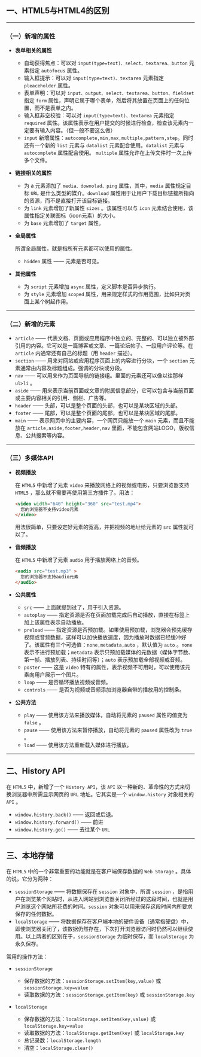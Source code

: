 ## 一、HTML5与HTML4的区别

---

### （一）新增的属性

- **表单相关的属性**
  - 自动获得焦点：可以对 `input(type=text)、select、textarea、button` 元素指定 `autofocus` 属性。
  - 输入框提示：可以对 `input(type=text)、textarea` 元素指定 `pleaceholder` 属性。
  -  表单声明：可以对 `input、output、select、textarea、button、fieldset` 指定 `form` 属性，声明它属于哪个表单，然后将其放置在页面上的任何位置，而不是表单之内。
  - 输入框非空校验：可以对 `input(type=text)、textarea` 元素指定 `required` 属性。该属性表示在用户提交的时候进行检查，检查该元素内一定要有输入内容。（但一般不要这么做）
  -  `input` 新增属性：`autocomplete,min,max,multiple,pattern,step`。同时还有一个新的 `list` 元素与 `datalist` 元素配合使用。`datalist` 元素与 `autocomplete` 属性配合使用。 `multiple` 属性允许在上传文件时一次上传多个文件。

- **链接相关的属性**
  - 为 a 元素添加了 `media、downolad、ping` 属性，其中，`media` 属性规定目标 `URL` 是什么类型的媒介。`download` 属性用于让用户下载目标链接所指向的资源，而不是直接打开该目标链接。
  - 为 `link` 元素增加了新属性 `sizes` 。该属性可以与 `icon` 元素结合使用，该属性指定关联图标（icon元素）的大小。
  - 为 `base` 元素增加了 `target` 属性。

- **全局属性**

  所谓全局属性，就是指所有元素都可以使用的属性。

  - `hidden` 属性 —— 元素是否可见。

- **其他属性**
  - 为 `script` 元素增加 `async` 属性，定义脚本是否异步执行。
  - 为 `style` 元素增加 `scoped` 属性，用来规定样式的作用范围，比如只对页面上某个树起作用。

---

### （二）新增的元素

- `article` —— 代表文档、页面或应用程序中独立的、完整的、可以独立被外部引用的内容。它可以是一篇博客或文章、一篇论坛帖子、一段用户评论等。在 `article` 内通常还有自己的标题（用 `header` 描述）。
- `section` —— 用来对网站或应用程序页面上的内容进行分块，一个 `section` 元素通常由内容及标题组成。强调的分块或分段。
- `nav` —— 可以用来作为页面导航的链接组。里面的元素还可以像以往那样 `ul>li` 。
- `aside` —— 用来表示当前页面或文章的附属信息部分，它可以包含与当前页面或主要内容相关的引用、侧栏、广告等。
- `header` —— 头部，可以是整个页面的头部，也可以是某块区域的头部。
- `footer` —— 尾部，可以是整个页面的尾部，也可以是某块区域的尾部。
- `main` —— 表示网页中的主要内容，一个网页只能放一个 `main` 元素，而且不能放在 `article,aside,footer,header,nav` 里面，不能包含网站LOGO，版权信息、公共搜索等内容。

---

### （三）多媒体API

- **视频播放**

  在 `HTML5` 中新增了元素 `video` 来播放网络上的视频或电影，只要浏览器支持 `HTML5` ，那么就不需要再使用第三方插件了。用法：

  ```html
  <video width="640" height="360" src="test.mp4">
  	您的浏览器不支持video元素
  </video>
  ```

  用法很简单，只要设定好元素的宽高，并把视频的地址给元素的 `src` 属性就可以了。

- **音频播放**

  在 `HTML5` 中新增了元素 `audio` 用于播放网络上的音频。

  ```html
  <audio src="test.mp3" >
  	您的浏览器不支持audio元素
  </audio>
  ```

- **公共属性**
  - `src` —— 上面就提到过了，用于引入资源。
  - `autoplay` —— 指定资源是否在页面加载完成后自动播放，直接在标签上加上该属性表示自动播放。
  - `preload` —— 指定资源是否预加载。如果使用预加载，浏览器会预先缓存视频或音频数据，这样可以加快播放速度，因为播放时数据已经缓冲好了。该属性有三个可选值：`none,metadata,auto` ，默认值为 `auto` 。`none` 表示不进行预加载；`metadata` 表示只预加载媒体的元数据（媒体字节数、第一帧、播放列表、持续时间等）；`auto` 表示预加载全部视频或音频。
  - `poster` —— 这是 `video` 特有的属性，表示视频不可用时，可以使用该元素向用户展示一个图片。
  - `loop` —— 是否循环播放视频或音频。
  - `controls` —— 是否为视频或音频添加浏览器自带的播放用的控制条。

- **公共方法**
  - `play` —— 使用该方法来播放媒体，自动将元素的 `paused` 属性的值变为 `false` 。
  - `pause` —— 使用该方法来暂停播放，自动将元素的 `paused` 属性改为 `true` 。
  - `load` —— 使用该方法重新载入媒体进行播放。

---

## 二、History API

在 `HTML5` 中，新增了一个 `History API`，该 `API` 以一种新的、革命性的方式来切换浏览器中所需显示网页的 `URL` 地址。它其实是一个 `window.history` 对象相关的 `API` 。

- `window.history.back()` —— 返回或后退。
- `window.history.forward()` —— 前进
- `window.history.go()` —— 去往某个 `URL`

---

## 三、本地存储

在 `HTML5` 中的一个非常重要的功能就是在客户端保存数据的 `Web Storage` 。具体的说，它分为两种：

- `sessionStorage` —— 将数据保存在 `session` 对象中，所谓 `session` ，是指用户在浏览某个网站时，从进入网站到浏览器关闭所经过的这段时间，也就是用户浏览这个网站所花费的时间。`session` 对象可以用来保存这段时间内所要求保存的任何数据。
- `localStorage` —— 将数据保存在客户端本地的硬件设备（通常指硬盘）中，即使浏览器关闭了，该数据仍然存在，下次打开浏览器访问时仍然可以继续使用。以上两者的区别在于，`sessionStorage` 为临时保存，而 `localStorage` 为永久保存。

常用的操作方法：

- `sessionStorage` 
  - 保存数据的方法：`sessionStorage.setItem(key,value)` 或 `sessionStorage.key=value`
  - 读取数据的方法：`sessionStorage.getItem(key)` 或 `sessionStorage.key`

- `localStorage` 
  - 保存数据的方法：`localStorage.setItem(key,value)` 或 `localStorage.key=value`
  - 读取数据的方法：`localStorage.getItem(key)` 或 `localStorage.key`
  - 总记录数：`localStorage.length`
  - 清空：`localStorage.clear()`

